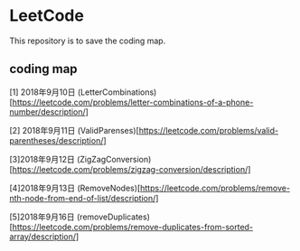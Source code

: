 # LeetCode

This repository is to save the coding map.


##  coding map
[1] 2018年9月10日 (LetterCombinations)[https://leetcode.com/problems/letter-combinations-of-a-phone-number/description/]

[2] 2018年9月11日 (ValidParenses)[https://leetcode.com/problems/valid-parentheses/description/]

[3]2018年9月12日 (ZigZagConversion)[https://leetcode.com/problems/zigzag-conversion/description/]

[4]2018年9月13日 (RemoveNodes)[https://leetcode.com/problems/remove-nth-node-from-end-of-list/description/]

[5]2018年9月16日 (removeDuplicates)[https://leetcode.com/problems/remove-duplicates-from-sorted-array/description/]

